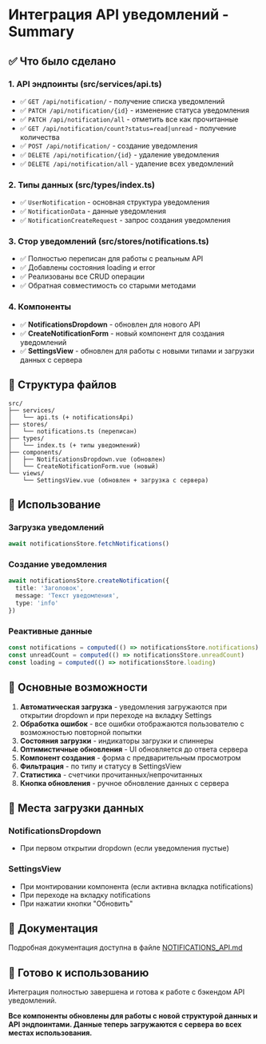 # Интеграция API уведомлений - Summary

## ✅ Что было сделано

### 1. API эндпоинты (src/services/api.ts)
- ✅ `GET /api/notification/` - получение списка уведомлений
- ✅ `PATCH /api/notification/{id}` - изменение статуса уведомления  
- ✅ `PATCH /api/notification/all` - отметить все как прочитанные
- ✅ `GET /api/notification/count?status=read|unread` - получение количества
- ✅ `POST /api/notification/` - создание уведомления
- ✅ `DELETE /api/notification/{id}` - удаление уведомления
- ✅ `DELETE /api/notification/all` - удаление всех уведомлений

### 2. Типы данных (src/types/index.ts)
- ✅ `UserNotification` - основная структура уведомления
- ✅ `NotificationData` - данные уведомления
- ✅ `NotificationCreateRequest` - запрос создания уведомления

### 3. Стор уведомлений (src/stores/notifications.ts)
- ✅ Полностью переписан для работы с реальным API
- ✅ Добавлены состояния loading и error
- ✅ Реализованы все CRUD операции
- ✅ Обратная совместимость со старыми методами

### 4. Компоненты
- ✅ **NotificationsDropdown** - обновлен для нового API
- ✅ **CreateNotificationForm** - новый компонент для создания уведомлений
- ✅ **SettingsView** - обновлен для работы с новыми типами и загрузки данных с сервера

## 📁 Структура файлов

```
src/
├── services/
│   └── api.ts (+ notificationsApi)
├── stores/
│   └── notifications.ts (переписан)
├── types/
│   └── index.ts (+ типы уведомлений)
├── components/
│   ├── NotificationsDropdown.vue (обновлен)
│   └── CreateNotificationForm.vue (новый)
└── views/
    └── SettingsView.vue (обновлен + загрузка с сервера)
```

## 🔄 Использование

### Загрузка уведомлений
```typescript
await notificationsStore.fetchNotifications()
```

### Создание уведомления
```typescript
await notificationsStore.createNotification({
  title: 'Заголовок',
  message: 'Текст уведомления',
  type: 'info'
})
```

### Реактивные данные
```typescript
const notifications = computed(() => notificationsStore.notifications)
const unreadCount = computed(() => notificationsStore.unreadCount)
const loading = computed(() => notificationsStore.loading)
```

## 🎯 Основные возможности

1. **Автоматическая загрузка** - уведомления загружаются при открытии dropdown и при переходе на вкладку Settings
2. **Обработка ошибок** - все ошибки отображаются пользователю с возможностью повторной попытки
3. **Состояния загрузки** - индикаторы загрузки и спиннеры
4. **Оптимистичные обновления** - UI обновляется до ответа сервера
5. **Компонент создания** - форма с предварительным просмотром
6. **Фильтрация** - по типу и статусу в SettingsView
7. **Статистика** - счетчики прочитанных/непрочитанных
8. **Кнопка обновления** - ручное обновление данных с сервера

## 📍 Места загрузки данных

### NotificationsDropdown
- При первом открытии dropdown (если уведомления пустые)

### SettingsView  
- При монтировании компонента (если активна вкладка notifications)
- При переходе на вкладку notifications
- При нажатии кнопки "Обновить"

## 🔗 Документация

Подробная документация доступна в файле [NOTIFICATIONS_API.md](./NOTIFICATIONS_API.md)

## 🚀 Готово к использованию

Интеграция полностью завершена и готова к работе с бэкендом API уведомлений.

**Все компоненты обновлены для работы с новой структурой данных и API эндпоинтами. Данные теперь загружаются с сервера во всех местах использования.** 